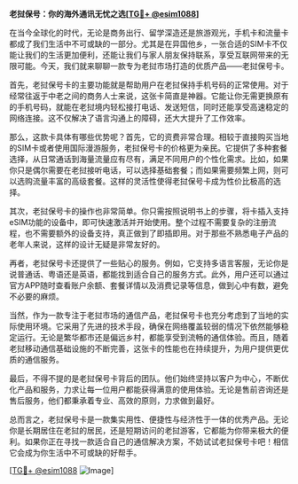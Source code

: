 **老挝保号：你的海外通讯无忧之选[[TG💪+ @esim1088](https://t.me/s/esim1088)]**

在当今全球化的时代，无论是商务出行、留学深造还是旅游观光，手机卡和流量卡都成了我们生活中不可或缺的一部分。尤其是在异国他乡，一张合适的SIM卡不仅能让我们的生活更加便利，还能让我们与家人朋友保持联系，享受互联网带来的无限可能。今天，我们就来聊聊一款专为老挝市场打造的优质产品——老挝保号卡。

首先，老挝保号卡的主要功能就是帮助用户在老挝保持手机号码的正常使用。对于经常往返于中老之间的商务人士来说，这张卡简直是神器。它能让你无需更换原有的手机号码，就能在老挝境内轻松接打电话、发送短信，同时还能享受高速稳定的网络连接。这不仅解决了语言沟通上的障碍，还大大提升了工作效率。

那么，这款卡具体有哪些优势呢？首先，它的资费非常合理。相较于直接购买当地的SIM卡或者使用国际漫游服务，老挝保号卡的价格更为亲民。它提供了多种套餐选择，从日常通话到海量流量应有尽有，满足不同用户的个性化需求。比如，如果你只是偶尔需要在老挝接听电话，可以选择基础套餐；而如果需要频繁上网，则可以选购流量丰富的高级套餐。这样的灵活性使得老挝保号卡成为性价比极高的选择。

其次，老挝保号卡的操作也非常简单。你只需按照说明书上的步骤，将卡插入支持eSIM功能的设备中，即可快速激活并开始使用。整个过程不需要复杂的注册流程，也不需要额外的设备支持，真正做到了即插即用。对于那些不熟悉电子产品的老年人来说，这样的设计无疑是非常友好的。

再者，老挝保号卡还提供了一些贴心的服务。例如，它支持多语言客服，无论你是说普通话、粤语还是英语，都能找到适合自己的服务方式。此外，用户还可以通过官方APP随时查看账户余额、套餐详情以及消费记录等信息，做到心中有数，避免不必要的麻烦。

当然，作为一款专注于老挝市场的通信产品，老挝保号卡也充分考虑到了当地的实际使用环境。它采用了先进的技术手段，确保在网络覆盖较弱的情况下依然能够稳定运行。无论是繁华都市还是偏远乡村，都能享受到流畅的通信体验。而且，随着老挝移动通信基础设施的不断完善，这张卡的性能也在持续提升，为用户提供更优质的通信服务。

最后，不得不提的是老挝保号卡背后的团队。他们始终坚持以客户为中心，不断优化产品和服务，力求让每一位用户都能获得满意的使用体验。无论是售前咨询还是售后服务，他们都秉承着专业、高效的原则，力求做到最好。

总而言之，老挝保号卡是一款集实用性、便捷性与经济性于一体的优秀产品。无论你是长期居住在老挝的居民，还是短期访问的老挝游客，它都能为你带来极大的便利。如果你正在寻找一款适合自己的通信解决方案，不妨试试老挝保号卡吧！相信它会成为你生活中不可或缺的好帮手。

[[TG💪+ @esim1088](https://t.me/s/esim1088) ![Image](https://i.postimg.cc/4NQfJmqS/Snipaste-2025-05-13-00-14-12.png)]